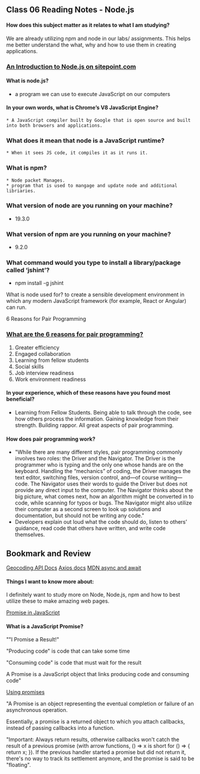 ## Class 06 Reading Notes - Node.js


#### How does this subject matter as it relates to what I am studying?
We are already utilizing npm and node in our labs/ assignments. This helps me better understand the what, why and how to use them in creating applications.  

### [An Introduction to Node.js on sitepoint.com](https://www.sitepoint.com/an-introduction-to-node-js/)

#### What is node.js?
 * a program we can use to execute JavaScript on our computers

#### In your own words, what is Chrome’s V8 JavaScript Engine?

    * A JavaScript compiler built by Google that is open source and built into both browsers and applications.


### What does it mean that node is a JavaScript runtime?
    * When it sees JS code, it compiles it as it runs it. 

### What is npm?
    * Node packet Manages. 
    * program that is used to mangage and update node and additional libriaries. 

### What version of node are you running on your machine?
* 19.3.0

### What version of npm are you running on your machine?
* 9.2.0

### What command would you type to install a library/package called ‘jshint’?
* npm install -g jshint

What is node used for?
to create a sensible development environment in which any modern JavaScript framework (for example, React or Angular) can run.

6 Reasons for Pair Programming

### [What are the 6 reasons for pair programming?](https://www.codefellows.org/blog/6-reasons-for-pair-programming/)

1. Greater efficiency
2. Engaged collaboration
3. Learning from fellow students
4. Social skills
5. Job interview readiness
6. Work environment readiness

#### In your experience, which of these reasons have you found most beneficial?
* Learning from Fellow Students. Being able to talk through the code, see how others process the information. Gaining knowledge from their strength. Building rappor. All great aspects of pair programming. 


#### How does pair programming work?

* "While there are many different styles, pair programming commonly involves two roles: the Driver and the Navigator. The Driver is the programmer who is typing and the only one whose hands are on the keyboard. Handling the “mechanics” of coding, the Driver manages the text editor, switching files, version control, and—of course writing—code. The Navigator uses their words to guide the Driver but does not provide any direct input to the computer. The Navigator thinks about the big picture, what comes next, how an algorithm might be converted in to code, while scanning for typos or bugs. The Navigator might also utilize their computer as a second screen to look up solutions and documentation, but should not be writing any code."
* Developers explain out loud what the code should do, listen to others’ guidance, read code that others have written, and write code themselves.

## Bookmark and Review
[Geocoding API Docs](https://locationiq.com/)
[Axios docs](https://www.npmjs.com/package/axios)
[MDN async and await](https://developer.mozilla.org/en-US/docs/Learn/JavaScript/Asynchronous/Promises)


#### Things I want to know more about:
I definitely want to study more on Node, Node.js, npm and how to best utilize these to make amazing web pages. 

[Promise in JavaScript](https://www.w3schools.com/js/js_promise.asp)

#### What is a JavaScript Promise?
""I Promise a Result!"

"Producing code" is code that can take some time

"Consuming code" is code that must wait for the result

A Promise is a JavaScript object that links producing code and consuming code"

[Using promises](https://developer.mozilla.org/en-US/docs/Web/JavaScript/Guide/Using_promises)

"A Promise is an object representing the eventual completion or failure of an asynchronous operation.

Essentially, a promise is a returned object to which you attach callbacks, instead of passing callbacks into a function.


"Important: Always return results, otherwise callbacks won't catch the result of a previous promise (with arrow functions, () => x is short for () => { return x; }). If the previous handler started a promise but did not return it, there's no way to track its settlement anymore, and the promise is said to be "floating".

